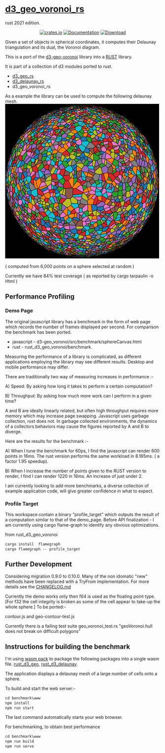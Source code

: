 # [d3_geo_voronoi_rs](<https://github.com/martinfrances107/rust_d3_geo_voronoi>)

rust 2021 edition.

<div align="center">

<a href="https://crates.io/crates/d3_geo_voronoi_rs"><img alt="crates.io" src="https://img.shields.io/crates/v/d3_geo_voronoi_rs.svg"/></a>
<a href="https://docs.rs/d3_geo_voronoi_rs" rel="nofollow noopener noreferrer"><img src="https://docs.rs/d3_geo_voronoi_rs/badge.svg" alt="Documentation"></a>
<a href="https://crates.io/crates/d3_geo_voronoi_rs"><img src="https://img.shields.io/crates/d/d3_geo_voronoi_rs.svg" alt="Download" /></a>

</div>

Given a set of objects in spherical coordinates, it computes their Delaunay triangulation and its dual, the Voronoi diagram.

This is a port of the [d3-geo-voronoi](<https://github.com/Fil/d3-geo-voronoi>) library into a [RUST](<https://www.rust-lang.org/>) library.

It is part of a collection of d3 modules ported to rust.

* [d3_geo_rs](https://crates.io/crates/d3_geo_rs)
* [d3_delaunay_rs](https://crates.io/crates/d3_delaunay_rs)
* d3_geo_voronoi_rs

 As a example the library can be used to compute the following delaunay mesh.
![Delaunay mesh from a set of random points on a sphere](./lamp.png)

( computed from 6,000 points on a sphere selected at random )

Currently we have 84% test coverage ( as reported by cargo tarpaulin -o Html )

## Performance Profiling

### Demo Page

The original javascript library has a benchmark in the form of web page which records the number of frames displayed per second. For comparison the benchmark has been ported.

* javascript -  d3-geo_voronoi/src/benchmark/sphereCanvas.html
* rust -  rust_d3_geo_voronoi/benchmark.

Measuring the performance of a library is complicated, as different applications employing the library may see different results. Desktop and mobile performance may differ.

There are traditionally two way of measuring increases in performance :-

A) Speed: By asking how long it takes to perform a certain computation?

B) Throughput:  By asking how much more work can I perform in a given time?

A and B are ideally linearly related, but often high throughput requires more memory which may increase page swapping. Javascript uses garbage collection, rust does not. In garbage collected environments, the dynamics of a collectors behaviors may cause the figures reported by A and B to diverge.

Here are the results for the benchmark :-

A) When I tune the benchmark for 60ps, I find the javascript can render 600 points in 16ms. The rust version performs the same workload in 8.165ms. ( a factor 1.95 speedup).

B) When I increase the number of points given to the RUST version to render, I find I can render 1220 in 16ms. An increase of just under 2.

I am currently looking to add more benchmarks, a diverse collection of example application code, will give greater confidence in what to expect.

### Profile Target

This workspace contain a binary "profile_target" which outputs the result of a computation similar to that of the demo_page. Before API finalization - I am currently  using cargo flame-graph to identify any obvious optimizations.

from rust_d3_geo_voronoi

```console
cargo install  flamegraph
cargo flamegraph -- profile_target
```

## Further Development

Considering migration 0.9.0 to 0.10.0. Many of the non idomatic "new" methods have been replaced with a TryFrom implementation. For more details see the [CHANGELOG.md](https://github.com/martinfrances107/rust_d3_geo_voronoi/blob/main/CHANGELOG.md)

Currently the demo works only then f64 is used as the floating point type. [For f32 the cell integrity is broken as some of the cell appear to take-up the whole sphere.]
To be ported:-

contour.js and geo-contour-test.js

Currently there is a failing test suite
geo_voronoi_test.rs "geoVoronoi.hull does not break on difficult polygons"

## Instructions for building the benchmark

I'm using [wasm pack](<https://github.com/rustwasm/wasm-pack>) to package the
 following packages into a single wasm file.
 [rust_d3_geo](<https://github.com/martinfrances107/rust_d3_geo>),
 [rust_d3_delaunay](<https://github.com/martinfrances107/rust_d3_delaunay>).

The application displays a delaunay mesh of a large number of cells onto a sphere.

To build and start the web server:-

```console
cd benchmark\www
npm install
npm run start
```

The last command automatically starts your web browser.

For benchmarking, to obtain best performance

```console
cd benchmark\www
npm run build
npm run serve
```
